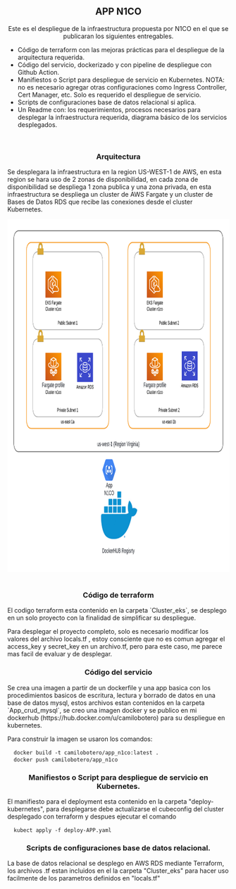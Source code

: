  <h2 align="center">APP N1CO</h2>
 <p align="center">
    Este es el despliegue de la infraestructura propuesta por N1CO en el que se publicaran los siguientes entregables.

  * Código de terraform con las mejoras prácticas para el despliegue de la arquitectura requerida.
  * Código del servicio, dockerizado y con pipeline de despliegue con Github Action.
  * Manifiestos o Script para despliegue de servicio en Kubernetes. NOTA: no es necesario agregar otras configuraciones como Ingress Controller, Cert Manager, etc. Solo es requerido el despliegue de servicio.
  * Scripts de configuraciones base de datos relacional si aplica.
  * Un Readme con: los requerimientos, procesos necesarios para desplegar la infraestructura requerida, diagrama básico de los servicios desplegados.
</p> 
<br />
<div align="center">
  <h3 align="center">Arquitectura</h3>

 <p align="left">
  Se desplegara la infraestructura en la region US-WEST-1 de AWS, en esta region se hara uso de 2 zonas de disponibilidad, en cada zona de disponibilidad se despliega 1 zona publica y una zona privada, en esta infraestructura se despliega un cluster de AWS Fargate y un cluster de Bases de Datos RDS que recibe las conexiones desde el cluster Kubernetes.
</p> 
  <a href="images/Diagrama n1co.png">
    <img src="images/Diagrama n1co.png" alt="Arquitectura" width="800" height="800">
  </a>
<br />
<br />
<h3 align="center">Código de terraform</h3>
 <p align="left">
  El codigo terraform esta contenido en la carpeta `Cluster_eks`, se desplego en un solo proyecto con la finalidad de simplificar su despliegue.
</p> 
 <p align="left">
  Para desplegar el proyecto completo, solo es necesario modificar los valores del archivo locals.tf , estoy consciente que no es comun agregar el access_key y secret_key en un archivo.tf, pero 
  para este caso, me parece mas facil de evaluar y de desplegar.
</p> 

<h3 align="center">Código del servicio</h3>
 <p align="left">
  Se crea una imagen a partir de un dockerfile y una app basica con los procedimientos basicos de escritura, lectura y borrado de datos en una base de datos mysql, estos archivos estan contenidos en la carpeta  `App_crud_mysql`, se creo una imagen docker y se publico en mi dockerhub (https://hub.docker.com/u/camilobotero) para su despliegue en kubernetes.
</p> 
 <p align="left">
  Para construir la imagen se usaron los comandos:
</p> 

</div>

```
  docker build -t camilobotero/app_n1co:latest .
  docker push camilobotero/app_n1co
```

<h3 align="center"> Manifiestos o Script para despliegue de servicio en Kubernetes.</h3>
 <p align="left">
  El manifiesto para el deployment esta contenido en la carpeta "deploy-kubernetes", para desplegarse debe actualizarse el cubeconfig del cluster desplegado con terraform y despues ejecutar el comando
</p> 
</div>

```
  kubect apply -f deploy-APP.yaml
```

<h3 align="center"> Scripts de configuraciones base de datos relacional.</h3>
 <p align="left">
  La base de datos relacional se desplego en AWS RDS mediante Terraform, los archivos .tf estan incluidos en el la carpeta "Cluster_eks" para hacer uso facilmente de los parametros definidos en "locals.tf"
</p> 
</div>











